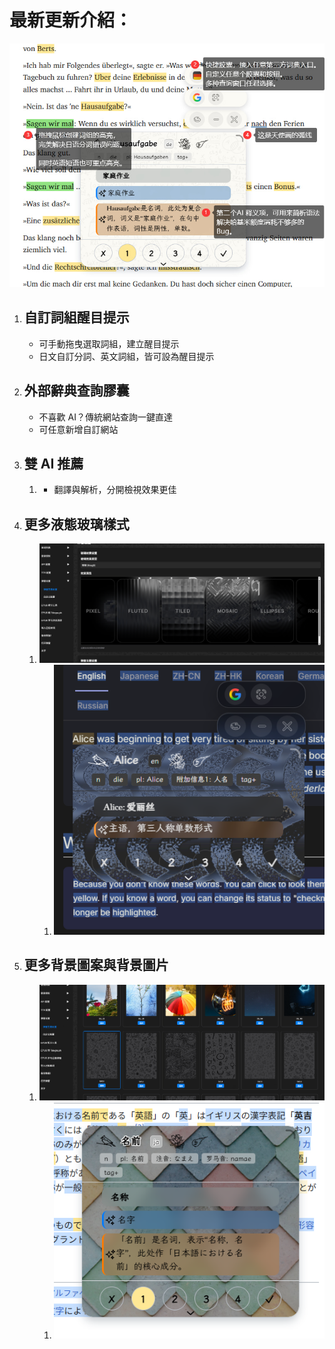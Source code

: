 # 最新更新介紹：

![](../../intro/start/assets/pill.png)
1. ## 自訂詞組醒目提示
    - 可手動拖曳選取詞組，建立醒目提示
    - 日文自訂分詞、英文詞組，皆可設為醒目提示
2. ## 外部辭典查詢膠囊
    - 不喜歡 AI？傳統網站查詢一鍵直達
    - 可任意新增自訂網站
3. ## 雙 AI 推薦
	1.  - 翻譯與解析，分開檢視效果更佳
4. ## 更多液態玻璃樣式
	1. ![](<./assets/Pasted image 20251013195057.png>)
		1. ![](assets/Pasted%20image%2020251013214233.png)
5. ## 更多背景圖案與背景圖片
	1. ![](<./assets/Pasted image 20251013195031.png>)
		1. ![](assets/Pasted%20image%2020251013214612.png)
